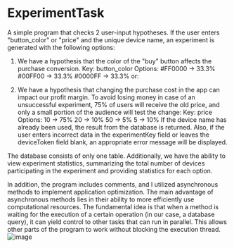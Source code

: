 # ExperimentTask
A simple program that checks 2 user-input hypotheses. If the user enters "button_color" or "price" and the unique device name, an experiment is generated with the following options:

1) We have a hypothesis that the color of the "buy" button affects the purchase conversion.
Key: button_color
Options:
#FF0000 → 33.3%
#00FF00 → 33.3%
#0000FF → 33.3%
or:

2) We have a hypothesis that changing the purchase cost in the app can impact our profit margin. To avoid losing money in case of an unsuccessful experiment, 75% of users will receive the old price, and only a small portion of the audience will test the change:
Key: price
Options:
10 → 75%
20 → 10%
50 → 5%
5 → 10%
If the device name has already been used, the result from the database is returned. Also, if the user enters incorrect data in the experimentKey field or leaves the deviceToken field blank, an appropriate error message will be displayed.

The database consists of only one table. Additionally, we have the ability to view experiment statistics, summarizing the total number of devices participating in the experiment and providing statistics for each option.

In addition, the program includes comments, and I utilized asynchronous methods to implement application optimization. The main advantage of asynchronous methods lies in their ability to more efficiently use computational resources. The fundamental idea is that when a method is waiting for the execution of a certain operation (in our case, a database query), it can yield control to other tasks that can run in parallel. This allows other parts of the program to work without blocking the execution thread.
![image](https://github.com/OleksandrHutsul/ExperimentTask/assets/111017111/864ded3f-a5a4-42d2-9e60-06aba84586bf)
